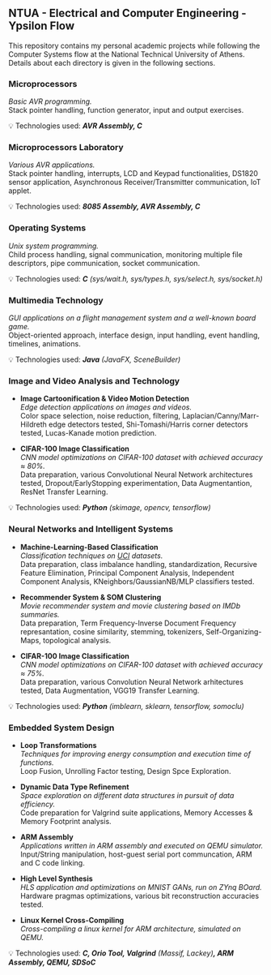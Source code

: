 ## NTUA - Electrical and Computer Engineering - Ypsilon Flow

This repository contains my personal academic projects while following the Computer Systems flow at the National Technical University of Athens. Details about each directory is given in the following sections.

### Microprocessors
_Basic AVR programming._  
Stack pointer handling, function generator, input and output exercises.

:bulb: Technologies used: ***AVR Assembly, C***

### Microprocessors Laboratory
_Various AVR applications._  
Stack pointer handling, interrupts, LCD and Keypad functionalities, DS1820 sensor application, Asynchronous Receiver/Transmitter communication, IoT applet.

:bulb: Technologies used: ***8085 Assembly, AVR Assembly, C***

### Operating Systems
_Unix system programming._  
Child process handling, signal communication, monitoring multiple file descriptors, pipe communication, socket communication.

:bulb: Technologies used: ***C*** _(sys/wait.h, sys/types.h, sys/select.h, sys/socket.h)_

### Multimedia Technology
_GUI applications on a flight management system and α well-known board game._  
Object-oriented approach, interface design, input handling, event handling, timelines, animations.

:bulb: Technologies used: ***Java*** _(JavaFX, SceneBuilder)_

### Image and Video Analysis and Technology

- **Image Cartoonification & Video Motion Detection**  
_Edge detection applications on images and videos._  
Color space selection, noise reduction, filtering, Laplacian/Canny/Marr-Hildreth edge detectors tested, Shi-Tomashi/Harris corner detectors tested, Lucas-Kanade motion prediction.

- **CIFAR-100 Image Classification**  
_CNN model optimizations on CIFAR-100 dataset with achieved accuracy ≈ 80%._  
Data preparation, various Convolutional Neural Network architectures tested, Dropout/EarlyStopping experimentation, Data Augmentantion, ResNet Transfer Learning.

:bulb: Technologies used: ***Python*** _(skimage, opencv, tensorflow)_

### Neural Networks and Intelligent Systems

- **Machine-Learning-Based Classification**  
_Classification techniques on [UCI](https://archive.ics.uci.edu/ml/index.php) datasets._  
Data preparation, class imbalance handling, standardization, Recursive Feature Elimination, Principal Component Analysis, Independent Component Analysis, KNeighbors/GaussianNB/MLP classifiers tested.

- **Recommender System & SOM Clustering**  
_Movie recommender system and movie clustering based on IMDb summaries._  
Data preparation, Term Frequency-Inverse Document Frequency represantation, cosine similarity, stemming, tokenizers, Self-Organizing-Maps, topological analysis.

- **CIFAR-100 Image Classification**  
_CNN model optimizations on CIFAR-100 dataset with achieved accuracy ≈ 75%._  
Data preparation, various Convolution Neural Network arhitectures tested, Data Augmentation, VGG19 Transfer Learning.

:bulb: Technologies used: ***Python*** _(imblearn, sklearn, tensorflow, somoclu)_

### Embedded System Design

- **Loop Transformations**  
_Techniques for improving energy consumption and execution time of functions._  
Loop Fusion, Unrolling Factor testing, Design Spce Exploration.

- **Dynamic Data Type Refinement**  
_Space exploration on different data structures in pursuit of data efficiency._  
Code preparation for Valgrind suite applications, Memory Accesses & Memory Footprint analysis.

- **ARM Assembly**  
_Applications written in ARM assembly and executed on QEMU simulator._  
Input/String manipulation, host-guest serial port communcation, ARM and C code linking.

- **High Level Synthesis**  
_HLS application and optimizations on MNIST GANs, run on ZYnq BOard._  
Hardware pragmas optimizations, various bit reconstruction accuracies tested.

- **Linux Kernel Cross-Compiling**  
_Cross-compiling a linux kernel for ARM architecture, simulated on QEMU._  

:bulb: Technologies used: ***C, Orio Tool, Valgrind*** _(Massif, Lackey)_***, ARM Assembly, QEMU, SDSoC***
